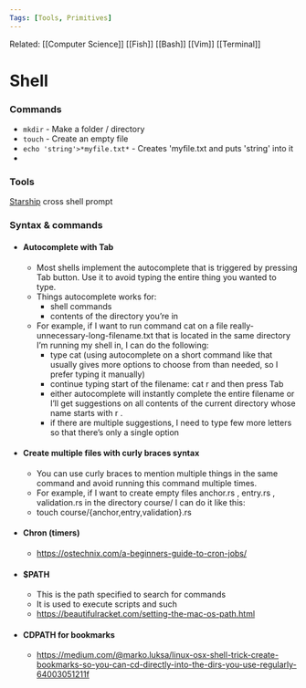 ```yaml
---
Tags: [Tools, Primitives]
---
```

Related: [[Computer Science]] [[Fish]] [[Bash]] [[Vim]] [[Terminal]]
# Shell

### Commands
- `mkdir` - Make a folder / directory
- `touch` - Create an empty file
- `echo 'string'>*myfile.txt*` - Creates 'myfile.txt and puts 'string' into it
- 


### Tools
[Starship](https://github.com/starship/starship) cross shell prompt

### Syntax & commands
- #### Autocomplete with Tab
	- Most shells implement the autocomplete that is triggered by pressing Tab button. Use it to avoid typing the entire thing you wanted to type.
	- Things autocomplete works for:
		- shell commands
		- contents of the directory you’re in
	- For example, if I want to run command cat on a file really-unnecessary-long-filename.txt that is located in the same directory I’m running my shell in, I can do the following:
		- type cat  (using autocomplete on a short command like that usually gives more options to choose from than needed, so I prefer typing it manually)
		- continue typing start of the filename: cat r and then press Tab
		- either autocomplete will instantly complete the entire filename or I’ll get suggestions on all contents of the current directory whose name starts with r .
		- if there are multiple suggestions, I need to type few more letters so that there’s only a single option
- #### Create multiple files with curly braces syntax
	- You can use curly braces to mention multiple things in the same command and avoid running this command multiple times.
	- For example, if I want to create empty files anchor.rs , entry.rs , validation.rs in the directory course/ I can do it like this:
	- touch course/{anchor,entry,validation}.rs

- #### Chron (timers)
	- https://ostechnix.com/a-beginners-guide-to-cron-jobs/

- #### $PATH
	- This is the path specified to search for commands
	- It is used to execute scripts and such
	- https://beautifulracket.com/setting-the-mac-os-path.html

- #### CDPATH for bookmarks
	- https://medium.com/@marko.luksa/linux-osx-shell-trick-create-bookmarks-so-you-can-cd-directly-into-the-dirs-you-use-regularly-64003051211f